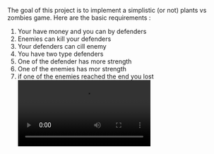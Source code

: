 The goal of this project is to implement a simplistic (or not) plants vs zombies game. Here are the basic requirements :</br>
1. Your have money and you can by defenders
2. Enemies can kill your defenders
3. Your defenders can cill enemy
4. You have two type defenders
5. One of the defender has more strength
6. One of the enemies has mor strength
7. if one of the enemies reached the end you lost
![](game.mov)
